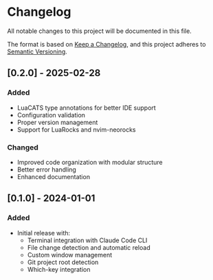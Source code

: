 # Changelog

All notable changes to this project will be documented in this file.

The format is based on [Keep a Changelog](https://keepachangelog.com/en/1.0.0/),
and this project adheres to [Semantic Versioning](https://semver.org/spec/v2.0.0.html).

## [0.2.0] - 2025-02-28

### Added
- LuaCATS type annotations for better IDE support
- Configuration validation
- Proper version management
- Support for LuaRocks and nvim-neorocks

### Changed
- Improved code organization with modular structure
- Better error handling
- Enhanced documentation

## [0.1.0] - 2024-01-01

### Added
- Initial release with:
  - Terminal integration with Claude Code CLI
  - File change detection and automatic reload
  - Custom window management
  - Git project root detection
  - Which-key integration